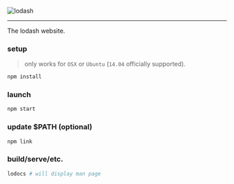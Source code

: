 ![lodash](http://justinhelmer.github.io/lodash.github.io/images/logo.png)

------

The lodash website.

### setup

> only works for `OSX` or `Ubuntu` (`14.04` officially supported).

```bash
npm install
```

### launch

```bash
npm start
```

### update $PATH (optional)

```bash
npm link
```

### build/serve/etc.

```bash
lodocs # will display man page
```
